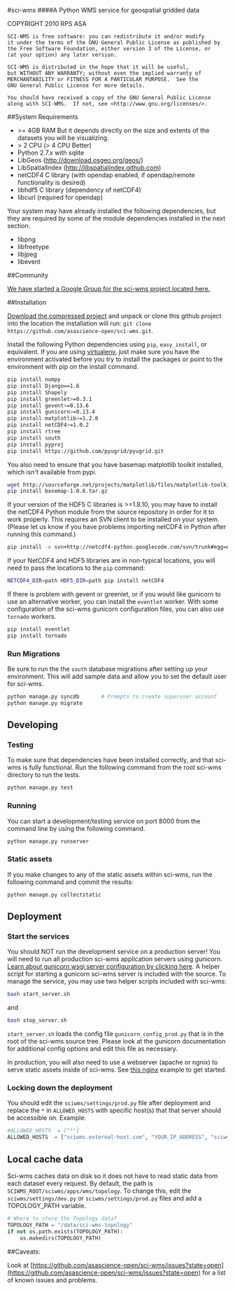 #sci-wms
####A Python WMS service for geospatial gridded data

COPYRIGHT 2010 RPS ASA

    SCI-WMS is free software: you can redistribute it and/or modify
    it under the terms of the GNU General Public License as published by
    the Free Software Foundation, either version 3 of the License, or
    (at your option) any later version.

    SCI-WMS is distributed in the hope that it will be useful,
    but WITHOUT ANY WARRANTY; without even the implied warranty of
    MERCHANTABILITY or FITNESS FOR A PARTICULAR PURPOSE.  See the
    GNU General Public License for more details.

    You should have received a copy of the GNU General Public License
    along with SCI-WMS.  If not, see <http://www.gnu.org/licenses/>.

##System Requirements

- \>= 4GB RAM But it depends directly on the size and extents of the datasets you will be visualizing.
- \> 2 CPU (> 4 CPU Better)
- Python 2.7.x with sqlite
- LibGeos (http://download.osgeo.org/geos/)
- LibSpatialIndex (http://libspatialindex.github.com)
- netCDF4 C library (with opendap enabled, if opendap/remote functionality is desired)
- libhdf5 C library (dependency of netCDF4)
- libcurl (required for opendap)

Your system may have already installed the following dependencies, but
they are required by some of the module dependencies installed in the next section.

- libpng
- libfreetype
- libjpeg
- libevent

##Community

[We have started a Google Group for the sci-wms project located here.](https://groups.google.com/forum/?fromgroups#!forum/sci-wms)

##Installation

[Download the compressed project](http://acrosby.github.com/sci-wms) and unpack or clone this github project into the location the installation will run: `git clone https://github.com/asascience-open/sci-wms.git`.

Install the following Python dependencies using `pip`, `easy_install`, or equivalent.
If you are using [virtualenv](http://www.virtualenv.org/en/latest/), just make
sure you have the environment activated before you try to install the packages
or point to the environment with pip on the install command.
```bash
pip install numpy
pip install Django==1.6
pip install Shapely
pip install greenlet>=0.3.1
pip install gevent>=0.13.6
pip install gunicorn>=0.13.4
pip install matplotlib>=1.2.0
pip install netCDF4>=1.0.2
pip install rtree
pip install south
pip install pyproj
pip install https://github.com/pyugrid/pyugrid.git
```

You also need to ensure that you have basemap matplotlib toolkit installed,
which isn't available from pypi.
```bash
wget http://sourceforge.net/projects/matplotlib/files/matplotlib-toolkits/basemap-1.0.6/basemap-1.0.6.tar.gz
pip install basemap-1.0.6.tar.gz
```

If your version of the HDF5 C libraries is >=1.8.10, you may have to install
the netCDF4 Python module from the source repository in order for it to work properly.
This requires an SVN client to be installed on your system. (Please let us know if
you have problems importing netCDF4 in Python after running this command.)
```bash
pip install -e svn+http://netcdf4-python.googlecode.com/svn/trunk#egg=netCDF4
```

If your NetCDF4 and HDF5 libraries are in non-typical locations, you will need to pass the locations to the `pip` command:
```bash
NETCDF4_DIR=path HDF5_DIR=path pip install netCDF4
```

If there is problem with gevent or greenlet, or if you would like gunicorn
to use an alternative worker, you can install the `eventlet` worker. With some configuration
of the sci-wms gunicorn configuration files,  you can also use `tornado` workers.

```bash
pip install eventlet
pip install tornado
```


### Run Migrations
Be sure to run the the `south` database migrations after setting up your environment.  This will add sample data and allow you to set the default user for sci-wms.
```bash
python manage.py syncdb       # Prompts to create superuser account
python manage.py migrate
```

## Developing

### Testing
To make sure that dependencies have been installed correctly, and that sci-wms is fully functional.
Run the following command from the root sci-wms directory to run the tests.
```bash
python manage.py test
```

### Running
You can start a development/testing service on port 8000 from the command line by using the following command.
```bash
python manage.py runserver
```

### Static assets
If you make changes to any of the static assets within sci-wms, run the following command and commit the results:
```bash
python manage.py collectstatic
```

## Deployment

### Start the services
You should NOT run the development service on a production server!  You will need to run all production sci-wms application servers using gunicorn. [Learn about gunicorn wsgi server configuration by clicking here](http://gunicorn.org/).
A helper script for starting a gunicorn sci-wms server is included with the source.  To manage the service, you may use two helper scripts included with sci-wms:
```bash
bash start_server.sh
```
and
```bash
bash stop_server.sh
```

`start_server.sh` loads the config file `gunicorn_config_prod.py` that is in the root of the sci-wms source tree.  Please look at the gunicorn documentation for additional config options and edit this file as necessary.

In production, you will also need to use a webserver (apache or ngnix) to serve static assets inside of sci-wms.  See [this nginx](http://docs.gunicorn.org/en/latest/deploy.html#nginx-configuration) example to get started.

### Locking down the deployment
You should edit the `sciwms/settings/prod.py` file after deployment and replace the `*` in `ALLOWED_HOSTS` with specific host(s) that that server should be accessible on. Example:
```python
#ALLOWED_HOSTS  = ["*"]
ALLOWED_HOSTS  = ["sciwms.external-host.com", "YOUR_IP_ADDRESS", "sciwms.internal-host"]
```

## Local cache data
Sci-wms caches data on disk so it does not have to read static data from each dataset every request.  By default, the path is `SCIWMS_ROOT/sciwms/apps/wms/topology`.  To change this, edit the `sciwms/settings/dev.py` or `sciwms/settings/prod.py` files and add a TOPOLOGY_PATH variable.

```python
# Where to store the Topology data?
TOPOLOGY_PATH = "/data/sci-wms-topology"
if not os.path.exists(TOPOLOGY_PATH):
    os.makedirs(TOPOLOGY_PATH)
```

##Caveats:

Look at [https://github.com/asascience-open/sci-wms/issues?state=open](https://github.com/asascience-open/sci-wms/issues?state=open) for a list of known issues and problems.
